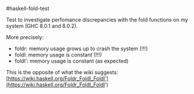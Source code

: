 #haskell-fold-test

Test to investigate perfomance discrepancies with the fold functions on my system (GHC 8.0.1 and 8.0.2).

More precisely:
 - foldr: memory usage grows up to crash the system (!!!)
 - foldl: memory usage is constant (!!!)
 - foldl': memory usage is constant (as expected)

This is the opposite of what the wiki suggests: [https://wiki.haskell.org/Foldr_Foldl_Foldl'](https://wiki.haskell.org/Foldr_Foldl_Foldl')
